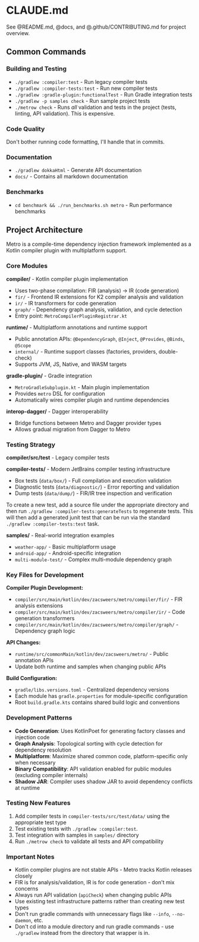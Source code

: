# CLAUDE.md

See @README.md, @docs, and @.github/CONTRIBUTING.md for project overview.

## Common Commands

### Building and Testing
- `./gradlew :compiler:test` - Run legacy compiler tests
- `./gradlew :compiler-tests:test` - Run new compiler tests
- `./gradlew :gradle-plugin:functionalTest` - Run Gradle integration tests
- `./gradlew -p samples check` - Run sample project tests
- `./metrow check` - Runs _all_ validation and tests in the project (tests, linting, API validation). This is expensive.

### Code Quality
Don't bother running code formatting, I'll handle that in commits.

### Documentation
- `./gradlew dokkaHtml` - Generate API documentation
- `docs/` - Contains all markdown documentation

### Benchmarks
- `cd benchmark && ./run_benchmarks.sh metro` - Run performance benchmarks

## Project Architecture

Metro is a compile-time dependency injection framework implemented as a Kotlin compiler plugin with multiplatform support.

### Core Modules

**compiler/** - Kotlin compiler plugin implementation
- Uses two-phase compilation: FIR (analysis) → IR (code generation)
- `fir/` - Frontend IR extensions for K2 compiler analysis and validation
- `ir/` - IR transformers for code generation
- `graph/` - Dependency graph analysis, validation, and cycle detection
- Entry point: `MetroCompilerPluginRegistrar.kt`

**runtime/** - Multiplatform annotations and runtime support
- Public annotation APIs: `@DependencyGraph`, `@Inject`, `@Provides`, `@Binds`, `@Scope`
- `internal/` - Runtime support classes (factories, providers, double-check)
- Supports JVM, JS, Native, and WASM targets

**gradle-plugin/** - Gradle integration
- `MetroGradleSubplugin.kt` - Main plugin implementation
- Provides `metro` DSL for configuration
- Automatically wires compiler plugin and runtime dependencies

**interop-dagger/** - Dagger interoperability
- Bridge functions between Metro and Dagger provider types
- Allows gradual migration from Dagger to Metro

### Testing Strategy

**compiler/src/test** - Legacy compiler tests

**compiler-tests/** - Modern JetBrains compiler testing infrastructure
- Box tests (`data/box/`) - Full compilation and execution validation
- Diagnostic tests (`data/diagnostic/`) - Error reporting and validation
- Dump tests (`data/dump/`) - FIR/IR tree inspection and verification

To create a new test, add a source file under the appropriate directory and then run `./gradlew :compiler-tests:generateTests` to regenerate tests. This will then add a generated junit test that can be run via the standard `./gradlew :compiler-tests:test` task.

**samples/** - Real-world integration examples
- `weather-app/` - Basic multiplatform usage
- `android-app/` - Android-specific integration
- `multi-module-test/` - Complex multi-module dependency graph

### Key Files for Development

**Compiler Plugin Development:**
- `compiler/src/main/kotlin/dev/zacsweers/metro/compiler/fir/` - FIR analysis extensions
- `compiler/src/main/kotlin/dev/zacsweers/metro/compiler/ir/` - Code generation transformers
- `compiler/src/main/kotlin/dev/zacsweers/metro/compiler/graph/` - Dependency graph logic

**API Changes:**
- `runtime/src/commonMain/kotlin/dev/zacsweers/metro/` - Public annotation APIs
- Update both runtime and samples when changing public APIs

**Build Configuration:**
- `gradle/libs.versions.toml` - Centralized dependency versions
- Each module has `gradle.properties` for module-specific configuration
- Root `build.gradle.kts` contains shared build logic and conventions

### Development Patterns

- **Code Generation**: Uses KotlinPoet for generating factory classes and injection code
- **Graph Analysis**: Topological sorting with cycle detection for dependency resolution
- **Multiplatform**: Maximize shared common code, platform-specific only when necessary
- **Binary Compatibility**: API validation enabled for public modules (excluding compiler internals)
- **Shadow JAR**: Compiler uses shadow JAR to avoid dependency conflicts at runtime

### Testing New Features

1. Add compiler tests in `compiler-tests/src/test/data/` using the appropriate test type
2. Test existing tests with `./gradlew :compiler:test`.
3. Test integration with samples in `samples/` directory
4. Run `./metrow check` to validate all tests and API compatibility

### Important Notes

- Kotlin compiler plugins are not stable APIs - Metro tracks Kotlin releases closely
- FIR is for analysis/validation, IR is for code generation - don't mix concerns
- Always run API validation (`apiCheck`) when changing public APIs
- Use existing test infrastructure patterns rather than creating new test types
- Don't run gradle commands with unnecessary flags like `--info`, `--no-daemon`, etc.
- Don't cd into a module directory and run gradle commands - use `./gradlew` instead from the directory that wrapper is in.
